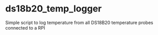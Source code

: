 # ds18b20_temp_logger
Simple script to log temperature from all DS18B20 temperature probes connected to a RPI
